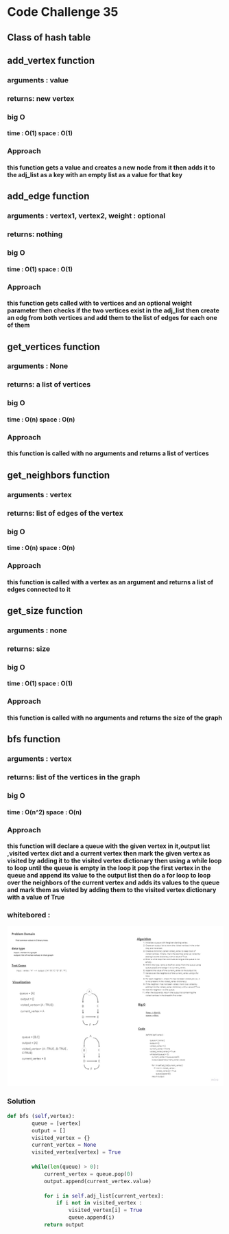 # Code Challenge 35

## Class of hash table

## add_vertex function

### arguments : value

### returns: new vertex

### big O

#### time : O(1) space : O(1)

### Approach

#### this function gets a value and creates a new node from it then adds it to the adj_list as a key with an empty list as a value for that key

## add_edge function

### arguments : vertex1, vertex2, weight : optional

### returns: nothing

### big O

#### time : O(1) space : O(1)

### Approach

#### this function gets called with to vertices and an optional weight parameter then checks if the two vertices exist in the adj_list then create an edg from both vertices and add them to the list of edges for each one of them

## get_vertices function

### arguments : None

### returns: a list of vertices

### big O

#### time : O(n) space : O(n)

### Approach

#### this function is called with no arguments and returns a list of vertices

## get_neighbors function

### arguments : vertex

### returns: list of edges of the vertex

### big O

#### time : O(n) space : O(n)

### Approach

#### this function is called with a vertex as an argument and returns a list of edges connected to it

## get_size function

### arguments : none

### returns: size

### big O

#### time : O(1) space : O(1)

### Approach

#### this function is called with no arguments and returns the size of the graph

## bfs function

### arguments : vertex

### returns: list of the vertices in the graph

### big O

#### time : O(n^2) space : O(n)

### Approach

#### this function will declare a queue with the given vertex in it,output list ,visited vertex dict and a current vertex then mark the given vertex as visited by adding it to the visited vertex dictionary then using a while loop to loop until the queue is empty in the loop it pop the first vertex in the queue and append its value to the output list then do a for loop to loop over the neighbors of the current vertex and adds its values to the queue and mark them as visted by adding them to the visited vertex dictionary with a value of True

### whitebored :

![CC36](./CC36.jpg)

### Solution

```python
def bfs (self,vertex):
        queue = [vertex]
        output = []
        visited_vertex = {}
        current_vertex = None
        visited_vertex[vertex] = True

        while(len(queue) > 0):
            current_vertex = queue.pop(0)
            output.append(current_vertex.value)

            for i in self.adj_list[current_vertex]:
                if i not in visited_vertex :
                    visited_vertex[i] = True
                    queue.append(i)
            return output
```
